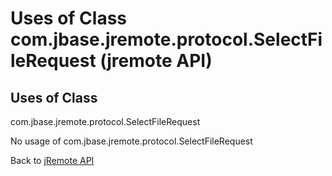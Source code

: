 # Uses of Class com.jbase.jremote.protocol.SelectFileRequest (jremote API)

<PageHeader />

## Uses of Class

com.jbase.jremote.protocol.SelectFileRequest

No usage of com.jbase.jremote.protocol.SelectFileRequest

Back to [jRemote API](./../../README.md)
  
<PageFooter />
